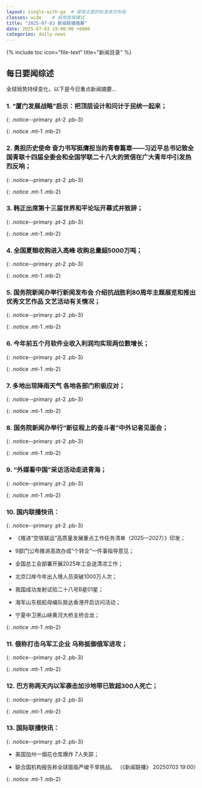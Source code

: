 ```yaml
---
layout: single-with-ga  # 使用主题的标准单页布局
classes: wide    # 启用宽屏模式
title: "2025-07-03 新闻联播摘要"
date: 2025-07-03 19:00:00 +0800
categories: daily-news
---
```


{% include toc icon="file-text" title="新闻目录" %}
   
## 每日要闻综述

全球局势持续变化，以下是今日重点新闻摘要...

### 1. “厦门发展战略”启示：把顶层设计和问计于民统一起来； 

{: .notice--primary .pt-2 .pb-3}

{: .notice .mt-1 .mb-2}

### 2. 勇担历史使命 奋力书写挺膺担当的青春篇章——习近平总书记致全国青联十四届全委会和全国学联二十八大的贺信在广大青年中引发热烈反响； 

{: .notice--primary .pt-2 .pb-3}

{: .notice .mt-1 .mb-2}

### 3. 韩正出席第十三届世界和平论坛开幕式并致辞； 

{: .notice--primary .pt-2 .pb-3}

{: .notice .mt-1 .mb-2}

### 4. 全国夏粮收购进入高峰 收购总量超5000万吨； 

{: .notice--primary .pt-2 .pb-3}

{: .notice .mt-1 .mb-2}

### 5. 国务院新闻办举行新闻发布会 介绍抗战胜利80周年主题展览和推出优秀文艺作品 文艺活动有关情况； 

{: .notice--primary .pt-2 .pb-3}

{: .notice .mt-1 .mb-2}

### 6. 今年前五个月软件业收入利润均实现两位数增长； 

{: .notice--primary .pt-2 .pb-3}

{: .notice .mt-1 .mb-2}

### 7. 多地出现降雨天气 各地各部门积极应对； 

{: .notice--primary .pt-2 .pb-3}

{: .notice .mt-1 .mb-2}

### 8. 国务院新闻办举行“新征程上的奋斗者”中外记者见面会； 

{: .notice--primary .pt-2 .pb-3}

{: .notice .mt-1 .mb-2}

### 9. “外媒看中国”采访活动走进青海； 

{: .notice--primary .pt-2 .pb-3}

{: .notice .mt-1 .mb-2}

### 10. 国内联播快讯： 

{: .notice--primary .pt-2 .pb-3}

- 《推进“空铁联运”高质量发展重点工作任务清单（2025—2027）》印发；

- 9部门公布推进高效办成“个转企”一件事指导意见；

- 全国总工会部署开展2025年工会送清凉工作；

- 北京口岸今年出入境人员突破1000万人次；

- 我国成功发射试验二十八号B星01星；

- 海军山东舰航母编队抵达香港开启访问活动；

- 宁夏中卫黑山峡黄河大桥主桥合龙；

{: .notice .mt-1 .mb-2}

### 11. 俄称打击乌军工企业 乌称抵御俄军进攻； 

{: .notice--primary .pt-2 .pb-3}

{: .notice .mt-1 .mb-2}

### 12. 巴方称两天内以军袭击加沙地带已致超300人死亡； 

{: .notice--primary .pt-2 .pb-3}

{: .notice .mt-1 .mb-2}

### 13. 国际联播快讯： 

{: .notice--primary .pt-2 .pb-3}

- 美国加州一烟花仓库爆炸 7人失踪；

- 联合国机构报告称全球面临严峻干旱挑战。 （《新闻联播》 20250703 19:00）

{: .notice .mt-1 .mb-2}